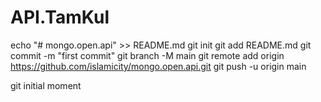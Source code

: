 # API.TamKul

echo "# mongo.open.api" >> README.md
git init
git add README.md
git commit -m "first commit"
git branch -M main
git remote add origin https://github.com/islamicity/mongo.open.api.git
git push -u origin main

git initial moment
